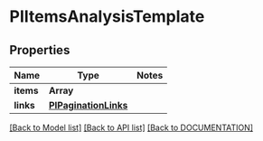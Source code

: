 # PIItemsAnalysisTemplate

## Properties
Name | Type | Notes
------------ | ------------- | -------------
**items** | **Array<PIAnalysisTemplate>**
**links** | **[**PIPaginationLinks**](../models/PIPaginationLinks.md)**

[[Back to Model list]](../../DOCUMENTATION.md#documentation-for-models) [[Back to API list]](../../DOCUMENTATION.md#documentation-for-api-endpoints) [[Back to DOCUMENTATION]](../../DOCUMENTATION.md)
